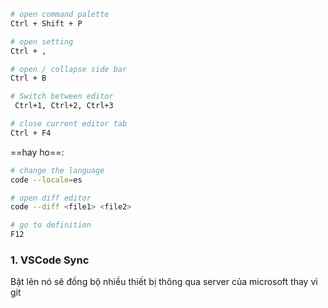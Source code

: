 ```bash
# open command palette
Ctrl + Shift + P

# open setting
Ctrl + ,

# open / collapse side bar
Ctrl + B

# Switch between editor
 Ctrl+1, Ctrl+2, Ctrl+3

# close current editor tab
Ctrl + F4
```


==hay ho==:

```bash
# change the language
code --locale=es

# open diff editor
code --diff <file1> <file2>

# go to definition
F12
```

### 1. VSCode Sync

Bật lên nó sẽ đồng bộ nhiều thiết bị thông qua server của microsoft thay vì git